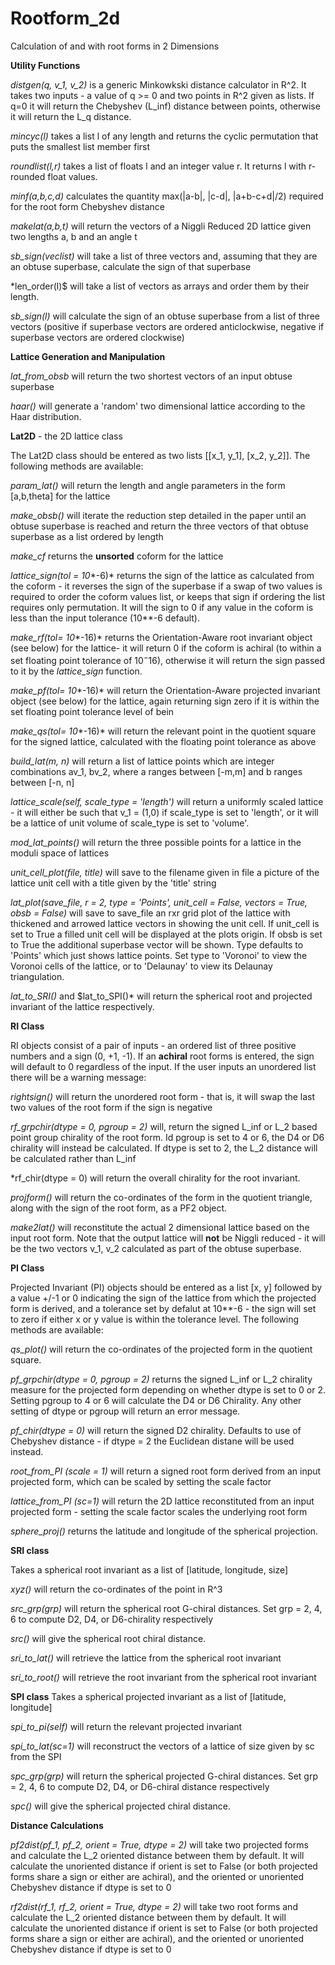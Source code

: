 # Rootform_2d
Calculation of and with root forms in 2 Dimensions

**Utility Functions**

*distgen(q, v_1, v_2)* is a generic Minkowkski distance calculator in R^2. It takes two inputs - a value of q >= 0 and two points in R^2 given as lists. If q=0 it will return the Chebyshev (L_inf) distance between points, otherwise it will return the L_q distance. 

*mincyc(l)* takes a list l of any length and returns the cyclic permutation that puts the smallest list member first

*roundlist(l,r)* takes a list of floats l and an integer value r. It returns l with r-rounded float values. 

*minf(a,b,c,d)* calculates the quantity max(|a-b|, |c-d|, |a+b-c+d|/2) required for the root form Chebyshev distance

*makelat(a,b,t)* will return the vectors of a Niggli Reduced 2D lattice given two lengths a, b and an angle t

*sb_sign(veclist)* will take a list of three vectors and, assuming that they are an obtuse superbase, calculate the sign of that superbase

*len_order(l)$ will take a list of vectors as arrays and order them by their length.  

*sb_sign(l)* will calculate the sign of an obtuse superbase from a list of three vectors (positive if superbase vectors are ordered anticlockwise, negative if superbase vectors are ordered clockwise)

**Lattice Generation and Manipulation**

*lat_from_obsb* will return the two shortest vectors of an input  obtuse superbase

*haar()* will generate a 'random' two dimensional lattice according to the Haar distribution. 

**Lat2D** - the 2D lattice class

The Lat2D class should be entered as two lists [[x_1, y_1], [x_2, y_2]]. The following methods are available:

*param_lat()* will return the length and angle parameters in the form [a,b,theta] for the lattice

*make_obsb()* will iterate the reduction step detailed in the paper until an obtuse superbase is reached and return the three vectors of that obtuse superbase as a list ordered by length

*make_cf* returns the **unsorted** coform for the lattice

*lattice_sign(tol = 10**-6)* returns the sign of the lattice as calculated from the coform - it reverses the sign of the superbase if a swap of two values is required to order the coform values list, or keeps that sign if ordering the list requires only permutation. It will the sign to 0 if any value in the coform is less than the input tolerance (10**-6 default). 

*make_rf(tol= 10**-16)* returns the Orientation-Aware root invariant object (see below) for the lattice- it will return 0 if the coform is achiral (to within a set floating point tolerance of $10^-16$), otherwise it will return the sign passed to it by the *lattice_sign* function. 

*make_pf(tol= 10**-16)* will return the Orientation-Aware projected invariant object (see below) for the lattice, again returning sign zero if it is within the set floating point tolerance level of bein

*make_qs(tol= 10**-16)* will return the relevant point in the quotient square for the signed lattice, calculated with the floating point tolerance as above

*build_lat(m, n)* will return a list of lattice points which are integer combinations av_1, bv_2, where a ranges between [-m,m] and b ranges between [-n, n]

*lattice_scale(self, scale_type = 'length')* will return a uniformly scaled lattice - it will either be such that v_1 = (1,0) if scale_type is set to 'length', or it will be a lattice of unit volume of scale_type is set to 'volume'. 

*mod_lat_points()* will return the three possible points for a lattice in the moduli space of lattices

*unit_cell_plot(file, title)* will save to the filename given in file a picture of the lattice unit cell with a title given by the 'title' string

*lat_plot(save_file, r = 2, type = 'Points', unit_cell = False, vectors = True, obsb = False)* will save to save_file an rxr grid plot of the lattice with thickened and arrowed lattice vectors in showing the unit cell. If unit_cell is set to True a filled unit cell will be displayed at the plots origin. If obsb is set to True the additional superbase vector will be shown. Type defaults to 'Points' which just shows lattice points. Set type to 'Voronoi' to view the Voronoi cells of the lattice, or to 'Delaunay' to view its Delaunay triangulation. 

*lat_to_SRI()* and $lat_to_SPI()* will return the spherical root and projected invariant of the lattice  respectively. 


**RI Class**

RI objects consist of a pair of inputs - an ordered list of three positive numbers and a sign (0, +1, -1). If an **achiral** root forms is entered, the sign will default to 0 regardless of the input. If the user inputs an unordered list there will be a warning message:

*rightsign()* will return the unordered root form - that is, it will swap the last two values of the root form if the sign is negative

*rf_grpchir(dtype = 0, pgroup = 2)* will, return the signed L_inf or L_2 based point group chirality of the root form. Id pgroup is set to 4 or 6, the D4 or D6 chirality will instead be calculated. If dtype is set to 2, the L_2 distance will be calculated rather than L_inf

*rf_chir(dtype = 0) will return the overall chirality for the root invariant. 

*projform()* will return the co-ordinates of the form in the quotient triangle, along with the sign of the root form, as a PF2 object. 


*make2lat()* will reconstitute the actual 2 dimensional lattice based on the input root form. Note that the output lattice will **not** be Niggli reduced - it will be the two vectors v_1, v_2 calculated as part of the obtuse superbase. 

**PI Class**

Projected Invariant (PI) objects should be entered  as a list [x, y] followed by a value +/-1 or 0 indicating the sign of the lattice from which the projected form is derived, and a tolerance set by defalut at 10**-6 - the sign will set to zero if either x or y value is within the tolerance level. The following methods are available:

*qs_plot()* will return the co-ordinates of the projected form in the quotient square. 

*pf_grpchir(dtype = 0, pgroup = 2)* returns the signed L_inf or L_2 chirality measure for the projected form depending on whether dtype is set to 0 or 2. Setting pgroup to 4 or 6 will calculate the D4 or D6 Chirality. Any other setting of dtype or pgroup will return an error message. 

*pf_chir(dtype = 0)* will return the signed D2 chirality. Defaults to use of Chebyshev distance - if dtype = 2 the Euclidean distane will be used instead. 

*root_from_PI (scale = 1)* will return a signed root form derived from an input projected form, which can be scaled by setting the scale factor

*lattice_from_PI (sc=1)* will return the 2D lattice reconstituted from an input projected form - setting the scale factor scales the underlying root form

*sphere_proj()* returns the latitude and longitude of the spherical projection. 

**SRI class**

Takes a spherical root invariant as a list of [latitude, longitude, size]

*xyz()* will return the co-ordinates of the point in R^3

*src_grp(grp)* will return the spherical root G-chiral distances. Set grp = 2, 4, 6 to compute D2, D4, or D6-chirality respectively

*src()* will give the spherical root chiral distance. 

*sri_to_lat()* will retrieve the lattice from the spherical root invariant

*sri_to_root()* will retrieve the root invariant from the spherical root invariant

**SPI class**
Takes a  spherical projected invariant as a list of [latitude, longitude]

*spi_to_pi(self)* will return the relevant projected invariant

*spi_to_lat(sc=1)* will reconstruct the vectors of a lattice of size given by sc from the SPI

*spc_grp(grp)* will return the spherical projected G-chiral distances. Set grp = 2, 4, 6 to compute D2, D4, or D6-chiral distance respectively

*spc()* will give the spherical projected chiral distance. 

**Distance Calculations**

*pf2dist(pf_1, pf_2, orient = True, dtype = 2)* will take two projected forms and calculate the L_2 oriented distance between them by default. It will calculate the unoriented distance if orient is set to False (or both projected forms share a sign or either are achiral), and the oriented or unoriented Chebyshev distance if dtype is set to 0

*rf2dist(rf_1, rf_2, orient = True, dtype = 2)* will take two root forms and calculate the L_2 oriented distance between them by default. It will calculate the unoriented distance if orient is set to False (or both projected forms share a sign or either are achiral), and the oriented or unoriented Chebyshev distance if dtype is set to 0

